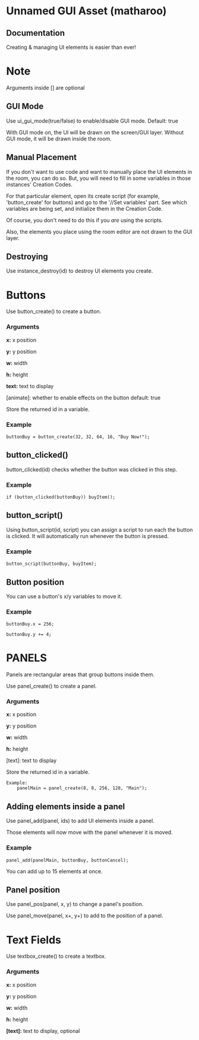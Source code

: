 # Unnamed GUI Asset (matharoo)
## Documentation

Creating & managing UI elements is easier than ever!

# Note

Arguments inside [] are optional

## GUI Mode

Use ui_gui_mode(true/false) to enable/disable GUI mode.
Default: true

With GUI mode on, the UI will be drawn on the screen/GUI layer.
Without GUI mode, it will be drawn inside the room.

## Manual Placement

If you don't want to use code and want to manually place the UI elements
in the room, you can do so. But, you will need to fill in some variables
in those instances' Creation Codes.

For that particular element, open its create script (for example, 'button_create'
for buttons) and go to the '//Set variables' part. See which variables
are being set, and initialize them in the Creation Code.

Of course, you don't need to do this if you *are* using the scripts.

Also, the elements you place using the room editor are not drawn to
the GUI layer.

## Destroying

Use instance_destroy(id) to destroy UI elements you create.

# Buttons

Use button_create() to create a button.

### Arguments
**x:** x position

**y:** y position

**w:** width

**h:** height

**text:** text to display

[animate]: whether to enable effects on the button
           default: true

Store the returned id in a variable.

### Example
```buttonBuy = button_create(32, 32, 64, 16, "Buy Now!");```
                   
## button_clicked()

button_clicked(id) checks whether the button was clicked in this step.

### Example
```if (button_clicked(buttonBuy)) buyItem();```

## button_script()

Using button_script(id, script) you can assign a script to run each the button is 
clicked. It will automatically run whenever the button is pressed.

### Example
```button_script(buttonBuy, buyItem);```
        
## Button position

You can use a button's x/y variables to move it.

### Example
```buttonBuy.x = 256;```
        
```buttonBuy.y += 4;```

# PANELS

Panels are rectangular areas that group buttons inside them.

Use panel_create() to create a panel.

### Arguments
**x:** x position

**y:** y position

**w:** width

**h:** height

[text]: text to display
        
Store the returned id in a variable.

    Example:
        panelMain = panel_create(8, 8, 256, 128, "Main");
        
## Adding elements inside a panel

Use panel_add(panel, ids) to add UI elements inside a panel.

Those elements will now move with the panel whenever it is moved.

### Example
```panel_add(panelMain, buttonBuy, buttonCancel);```
        
You can add up to 15 elements at once.

## Panel position

Use panel_pos(panel, x, y) to change a panel's position.

Use panel_move(panel, x+, y+) to add to the position of a panel.

# Text Fields

Use textbox_create() to create a textbox.

### Arguments
**x:** x position

**y:** y position

**w:** width

**h:** height

**[text]:** text to display, optional
